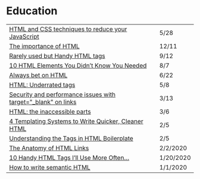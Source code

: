 # Education

|  |  |
| :--- | :--- |
| [HTML and CSS techniques to reduce your JavaScript](https://calendar.perfplanet.com/2020/html-and-css-techniques-to-reduce-your-javascript/) | 5/28 |
| [The importance of HTML](https://jerryjones.dev/2020/04/20/the-importance-of-html/) | 12/11 |
| [Rarely used but Handy HTML tags](https://medium.com/swlh/rarely-used-but-handy-html-tags-d000cd3050b3) | 9/12 |
| [10 HTML Elements You Didn’t Know You Needed](https://medium.com/@emmabostian/10-html-tags-you-didnt-know-you-needed-2f9d288707ec) | 8/7 |
| [Always bet on HTML](https://gomakethings.com/always-bet-on-html/?mc_cid=ac13b13393&mc_eid=[UNIQID]) | 6/22 |
| [HTML: Underrated tags](https://itnext.io/html-underrated-tags-119ef3e45b94) | 5/8 |
| [Security and performance issues with target="\_blank" on links](https://gomakethings.com/security-and-performance-issues-with-target_blank-on-links/?mc_cid=6325cab52b&mc_eid=[UNIQID]) | 3/13 |
| [HTML: the inaccessible parts](https://gomakethings.com/html-the-inaccessible-parts/?mc_cid=9fdbc39446&mc_eid=[UNIQID]) | 3/6 |
| [4 Templating Systems to Write Quicker, Cleaner HTML](https://medium.com/@bretcameron/so-you-think-you-know-html-7813c03f8ff6) | 2/5 |
| [Understanding the Tags in HTML Boilerplate](https://medium.com/better-programming/understanding-the-tags-in-html-boilerplate-38d1ae2805f7) | 2/5 |
| [The Anatomy of HTML Links](https://medium.com/better-programming/a-primer-on-html-links-af632c4857e0) | 2/2/2020 |
| [10 Handy HTML Tags I’ll Use More Often…](https://medium.com/better-programming/10-handy-html-tags-ill-use-more-often-914a97efc3fb) | 1/20/2020 |
| [How to write semantic HTML](https://medium.com/@RozenMD/how-to-write-semantic-html-30ddefd86159) | 1/1/2020 |

